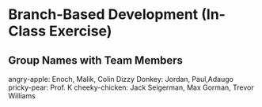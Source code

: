 # Branch-Based Development (In-Class Exercise)

## Group Names with Team Members
angry-apple: Enoch, Malik, Colin
Dizzy Donkey: Jordan, Paul,Adaugo
pricky-pear: Prof. K
cheeky-chicken: Jack Seigerman, Max Gorman, Trevor Williams
